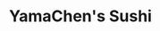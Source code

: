 ---
layout: place
title: "YamaChen's Sushi"
permalink: /virginia/virginia-beach/yamachen-s-sushi.html
stateAbbr: VA
stateName: Virginia
cityName: Virginia Beach
seo:
  name: "YamaChen's Sushi"
  type: Restaurant
  links: http://www.yamachen.com/onlineorder.html
description: "Looking for sushi in Virginia Beach, Virginia? Check out YamaChen's Sushi for a delightful Japanese dining experience. Enjoy a variety of sushi and other dis..."
place_id: ChIJdfB_4f-UuokRJVDBmPlPKC8
photos:
  - name: >-
      places/ChIJdfB_4f-UuokRJVDBmPlPKC8/photos/AeeoHcKrGzarjF27jOXvjmj4mcUZzOQ9-9ndFKWci1EV6Fsks2_QL0MvYP3inL8e2DgtB3j-jh7cVtc6EJWtMCF6d3t6h2lXRTlBSlF-aGg3Wc072vRB0AuFq_ygza8Do3OerxHL6oQcElA8S3dO5Q7wfBk7mThCOx-ND_JYEkJ6URc_be15A-sKKXzLBMvzILQWR6WRnrRp-aVqldT3jM5kAyMJGUmJ4EqKN2igBOvyKDGV81b6hPPxRUXiENgNjlpO7g_3jnSCFWanXo5QH2Ie3tZTndiQjaA_fU1YwUzrS1M1LQ
    widthPx: 3264
    heightPx: 2106
    authorAttributions:
      - displayName: YamaChen's Sushi
        uri: https://maps.google.com/maps/contrib/109676068338984056846
        photoUri: >-
          https://lh3.googleusercontent.com/a-/ALV-UjW0Gi2XUgmbVjF6LpJzXaWhgGl8OmogsSasfo4OE9mDw_5Sj0Y=s100-p-k-no-mo
    flagContentUri: >-
      https://www.google.com/local/imagery/report/?cb_client=maps_api_places.places_api&image_key=!1e10!2sAF1QipPzZ1ZqhMlvGSER644XLTmLWowNfkmUV1SLUYju&hl=en-US
    googleMapsUri: >-
      https://www.google.com/maps/place//data=!3m4!1e2!3m2!1sAF1QipPzZ1ZqhMlvGSER644XLTmLWowNfkmUV1SLUYju!2e10!4m2!3m1!1s0x89ba94ffe17ff075:0x2f284ff998c15025
  - name: >-
      places/ChIJdfB_4f-UuokRJVDBmPlPKC8/photos/AeeoHcJq_UA6mtXCMkXUYIJGGQQey7YV0itTdk3Ndz1taJhuanVUcosY0hXudpzGy8QCqofBzzZqj3JKGzmkqfVi0sBBHfwa4EnE3wV6nSkIVVmmJF5LSS35nuC0y0amQbPrWp9SYkgu7fjUpLU8cvYrrQkfKP1eQU07x1XNrRMEFpHgtDt2SJLR-SQGGPy-_pV1oA5kiqmrGx42-ueX9ucPRlCUfYNPsP-S4af39OElgngB6SBIIuuWJsZ2-Lx9OapRKWxtKkFzamaEpPlyzyrQ-h6jWKdg_qS03_AWZkvoGcaVPg
    widthPx: 3024
    heightPx: 4032
    authorAttributions:
      - displayName: YamaChen's Sushi
        uri: https://maps.google.com/maps/contrib/109676068338984056846
        photoUri: >-
          https://lh3.googleusercontent.com/a-/ALV-UjW0Gi2XUgmbVjF6LpJzXaWhgGl8OmogsSasfo4OE9mDw_5Sj0Y=s100-p-k-no-mo
    flagContentUri: >-
      https://www.google.com/local/imagery/report/?cb_client=maps_api_places.places_api&image_key=!1e10!2sAF1QipMMrWGS9NvzKGO0r1wPowROD1Lwi0kuLgQhHpgP&hl=en-US
    googleMapsUri: >-
      https://www.google.com/maps/place//data=!3m4!1e2!3m2!1sAF1QipMMrWGS9NvzKGO0r1wPowROD1Lwi0kuLgQhHpgP!2e10!4m2!3m1!1s0x89ba94ffe17ff075:0x2f284ff998c15025
  - name: >-
      places/ChIJdfB_4f-UuokRJVDBmPlPKC8/photos/AeeoHcKTUEGZeRjGYuVX7nAizUu2SFBmCcuYybXF51ZirIiFQcXMazSrJeCljZ8EYnWHuCpFkpQ3Pwm1GgKJio2SdBpPx13W2hUBW1G6aGZwLx8NJbr1x0kwHE5UXjdDvvZ3NDoF7xWAjZWvVFeqfaBBbutXBbL7tl7TkGFKs8hdJFQXHiBgQ_R8OU_MYPnXYlW5B9ykp57RNn_ZGe4SsI-jD37jPFD9vDsUioDOKanAZjdw6O8J_WLozdERnVPWLoDitxhnLNNaaIvdkQSc0HWDP87pwVX0tjGrN4rneor01mQQMNrz06RwDKGAe2cWNO7FkXyAYzVIhDq7QTLnj1e-xwhHmCddLJauZYJnd6HBJ7VruRJat95ww-1DEZw-HWtxrXY_lwKwAgdyvsnC5q1wQ8TQ-Q2F7859pcculo_NyMn18XvnXZi5vLQ3uead7YP7
    widthPx: 4000
    heightPx: 3000
    authorAttributions:
      - displayName: Jason Kail
        uri: https://maps.google.com/maps/contrib/107362338988901483273
        photoUri: >-
          https://lh3.googleusercontent.com/a-/ALV-UjW11ci2N8qsJAi5Nl4qJ5iVorNVz5iKziMKdebZJmD-XLRlJ93D=s100-p-k-no-mo
    flagContentUri: >-
      https://www.google.com/local/imagery/report/?cb_client=maps_api_places.places_api&image_key=!1e10!2sCIABIhADyc5U9gBx02fa_vcAAElY&hl=en-US
    googleMapsUri: >-
      https://www.google.com/maps/place//data=!3m4!1e2!3m2!1sCIABIhADyc5U9gBx02fa_vcAAElY!2e10!4m2!3m1!1s0x89ba94ffe17ff075:0x2f284ff998c15025
  - name: >-
      places/ChIJdfB_4f-UuokRJVDBmPlPKC8/photos/AeeoHcJTwHIPVag3MpqPsN_0QsCFLMQ7mlqloc9qBrnPgB3gp04kXeBx1gdoNenGyvA5vWlQXMSmyrL-aGrwC6M9J7XXp63T8DNvhW1-5T1RY0vbdBrfFVqAA3IkAW2V43x-wBU79NfXZ4zfOS-8GcYMPsNT7QLdFt4fYGH-Ox6cwDSoAnL9sfQZvw_7JHq3Dj6aom_HpZNX_1U3lyDX24xoG7hIQilnuAQFInXF5xebrmdDW2QwrNe2u_B-qBsBQZFniypBz41cTbrAE8MVcROJNk0Sd-Yc70pYeCcFXodYZlkglg
    widthPx: 2048
    heightPx: 1365
    authorAttributions:
      - displayName: YamaChen's Sushi
        uri: https://maps.google.com/maps/contrib/109676068338984056846
        photoUri: >-
          https://lh3.googleusercontent.com/a-/ALV-UjW0Gi2XUgmbVjF6LpJzXaWhgGl8OmogsSasfo4OE9mDw_5Sj0Y=s100-p-k-no-mo
    flagContentUri: >-
      https://www.google.com/local/imagery/report/?cb_client=maps_api_places.places_api&image_key=!1e10!2sAF1QipMdlj-6vVwxqMLUP0bTnYd-cwqZPZDIHztNWNTo&hl=en-US
    googleMapsUri: >-
      https://www.google.com/maps/place//data=!3m4!1e2!3m2!1sAF1QipMdlj-6vVwxqMLUP0bTnYd-cwqZPZDIHztNWNTo!2e10!4m2!3m1!1s0x89ba94ffe17ff075:0x2f284ff998c15025
  - name: >-
      places/ChIJdfB_4f-UuokRJVDBmPlPKC8/photos/AeeoHcLbmgu2vl8VbVLdjLLYGoW84p4jwY-OpE_DIAM0dvvFAwikmZCOUKjZDXs7Pvj22_ekVSVIoM5N7leXvli_5Iv7OpdtqTugmoNMqC4p7pVrplaBkZZnA1NJvaAqhrCFBuwsMTdrfBLQGd10qu29F7SpSZUXd9ome8djvb-kLeW0XtLF7JSbMmN_0KtIEVFwRgpDOp-102Iuqu6-txpO8X3HR5ih65gw4a71ZsVklU3x6Q84j0unGQcorPAvUbhpmIObyPETeTSB6SxRqXnZN88Njc9y6GWjns3oFh0QPtJA7GyBb7ZhXuf0ACgkMC0oFvj-F323ePD6Sm7IGTGHyBLrmw0OI6WytDb3okUFwEDA7nhlmxllpsvL1g2xm_kM2tgA8sII2cXMvCtb3chldu7v1gbF8pfG5pZNkNDdcm2ZpQ
    widthPx: 4032
    heightPx: 3024
    authorAttributions:
      - displayName: Kayla Culbertson
        uri: https://maps.google.com/maps/contrib/100303913046489935727
        photoUri: >-
          https://lh3.googleusercontent.com/a-/ALV-UjUaZKxIbGEg5sdU-fmCVaEby7S_HeQlF-bg1xao7ijbDaQir467-Q=s100-p-k-no-mo
    flagContentUri: >-
      https://www.google.com/local/imagery/report/?cb_client=maps_api_places.places_api&image_key=!1e10!2sCIHM0ogKEICAgIC86s-vfg&hl=en-US
    googleMapsUri: >-
      https://www.google.com/maps/place//data=!3m4!1e2!3m2!1sCIHM0ogKEICAgIC86s-vfg!2e10!4m2!3m1!1s0x89ba94ffe17ff075:0x2f284ff998c15025
  - name: >-
      places/ChIJdfB_4f-UuokRJVDBmPlPKC8/photos/AeeoHcJvaCB4q96LdO_xd5OAgyfZdDuDjP6qOVqZH4BGNA-vI7SBAk7md-xJ2BEFjMXQ18f4bx1q2GhqdospCZmC6-ZKVEOg9nhxnuTo6sz9HPxJ_0bvajK0C6ky6Nnoe3o6KFOCT4VStNcoALSICUquHYqCmPfEEZURcEjrFjvObvZ0WVvT4kuLYMMlB_oByei8FRwQly8J97F3WdzPUvWscfCFSFl7uaJ8YOYvPQwe7G0MmsY0zbeOZNpxEGsGy9YF4nSAv9zR9WQM4nGti6jfVOGrH0qagWq0pcm6bZzZ597KzG_bYG3KryLFLXNdg_uYGbTcvG6m45J_oE1_7IpZO8WyLkxUuBU7iWeRppFG-GX4y8Nd61p_rBxt8rmBAyqPRpAd2hqUpJJYQbT959IGNuwH65hDIvOKhnGLrafeBMtnKw
    widthPx: 4000
    heightPx: 2252
    authorAttributions:
      - displayName: Christopher Pine
        uri: https://maps.google.com/maps/contrib/101240942152878377723
        photoUri: >-
          https://lh3.googleusercontent.com/a-/ALV-UjXbcB4z1EsAmeDF5ErDBJvCl1DLSSPOUmWJNE16_u8whcLGq2DOgg=s100-p-k-no-mo
    flagContentUri: >-
      https://www.google.com/local/imagery/report/?cb_client=maps_api_places.places_api&image_key=!1e10!2sCIHM0ogKEICAgMCAxLmJZg&hl=en-US
    googleMapsUri: >-
      https://www.google.com/maps/place//data=!3m4!1e2!3m2!1sCIHM0ogKEICAgMCAxLmJZg!2e10!4m2!3m1!1s0x89ba94ffe17ff075:0x2f284ff998c15025
  - name: >-
      places/ChIJdfB_4f-UuokRJVDBmPlPKC8/photos/AeeoHcIerlGY-6YwiQpNvBOtfTJDo-huU1HXZVPeLM11mZ1rZhcY0dTsscM2LgoYfCNXqTsKvXtKecaNXLVqB59nhDM-ApHrHXV1w7cYj2PsFuxlXvBJ_q0y_7xix_2jval-tkFENtRjteN1rq_OeTUvdTkeo2cMZMKygX4nQ1KQ7Up-nxilA-GspwayUmlceJrHzMxOwT4rqc641W3D5PdZyKzsdRl-efSn7ooWRVKGd33eCrNfICXfzl7GgYmvg7bxe7sk-wlly4tp5srUFYB0xvVg2PUEZFJiPYYPPpAn-tYFiXq5smS6Az5AMz5Lb6ObFbQfaD4HPQB3-X29J9YYqsugNwtP_j7QEZQ1pBIvfw59i5NSEpjCrLjqyDjGuYyQ9wBsQAvXH6WFgXLB31cxpoFKW9K5IzRafIsoIf-RTtMPXe0Q
    widthPx: 4032
    heightPx: 3024
    authorAttributions:
      - displayName: Yeska Beastmode
        uri: https://maps.google.com/maps/contrib/105474338513674714243
        photoUri: >-
          https://lh3.googleusercontent.com/a-/ALV-UjXFokxEOevITdJa-OZFxOFUEChTOBYFgL6BxPjuD2DErdsqgGBP=s100-p-k-no-mo
    flagContentUri: >-
      https://www.google.com/local/imagery/report/?cb_client=maps_api_places.places_api&image_key=!1e10!2sCIHM0ogKEICAgICevcXbvQE&hl=en-US
    googleMapsUri: >-
      https://www.google.com/maps/place//data=!3m4!1e2!3m2!1sCIHM0ogKEICAgICevcXbvQE!2e10!4m2!3m1!1s0x89ba94ffe17ff075:0x2f284ff998c15025
  - name: >-
      places/ChIJdfB_4f-UuokRJVDBmPlPKC8/photos/AeeoHcKUaxMhGg-Jt1sYv7aV6umzP1R3yKPxh6g-qDMxYCm-lEowyoIuS9G2quOybyrcjKdTvtzw-JTqmXuhKzHmwQWlf0W6PAD-P3Cu3FbtzleMDO4toF2JnBXcEUyMn99-bMRSRolpkffcMCmh2r6Quf-qKmxjBufHB-I7xKRLT5RI5IpuaW8Fequr1OIGl2BNf1oii7-ps3wA559Saw_WWgo_iwS8KjXLUlHrt0eB5vYVYCO0OMaU1IvVZ3gzEB1BtzjbJqny8lxnsNdpzaIWIkDM_h8YEj5Cpb9Z0BFp0zs7fhwhSQzzUN_TTOCEtsH0Zf2z3VOXERo8wSOZIQVOs1pfLhn1IBfK4jzFh7cMgAzjJrlNEF3BWCl8tACRI32F2BTU5lWIzcHsg2AFlegemU95gWFahyl2Uk_sWZV50SIX-_xF
    widthPx: 4000
    heightPx: 2252
    authorAttributions:
      - displayName: Christopher Pine
        uri: https://maps.google.com/maps/contrib/101240942152878377723
        photoUri: >-
          https://lh3.googleusercontent.com/a-/ALV-UjXbcB4z1EsAmeDF5ErDBJvCl1DLSSPOUmWJNE16_u8whcLGq2DOgg=s100-p-k-no-mo
    flagContentUri: >-
      https://www.google.com/local/imagery/report/?cb_client=maps_api_places.places_api&image_key=!1e10!2sCIHM0ogKEICAgMCAxMXcvwE&hl=en-US
    googleMapsUri: >-
      https://www.google.com/maps/place//data=!3m4!1e2!3m2!1sCIHM0ogKEICAgMCAxMXcvwE!2e10!4m2!3m1!1s0x89ba94ffe17ff075:0x2f284ff998c15025
  - name: >-
      places/ChIJdfB_4f-UuokRJVDBmPlPKC8/photos/AeeoHcJdYBjKmF4BZl8ANYgsn-6lI4XCu18g9Awt4wJx_8m9ZbawDxfQK06KAfOUoIrVxY7T4n4ekVWGkMdl9zR5GDiKtiwbIL39HOINdkbPzeN95eUXbRlqVGztRQT-fNXDLoEPxs54vEKuBnwRpA4lDGRF4lO4Exoe8MS2ibazDkz3N6fw68ry4UYR_EOL-MoKQqw1C5yFZrhzvJkeOzbMZjx0CYaTsSIDjpwNIWnEWVKNqfmIR0M_TtPvQE2Y2znuXBX0y0TrveqH2gBF-mS6mwuhpTHCb7m83rhVDnopZH-nb4Xymx1zW73fvf7cAXngY2wXDqZ6jWUdGC6GxxfkdP7Cm6w9kZRDNgitgPZRs1MbvVRSVioD28nWrDcq4NSqbwLwGBzXLHj5wgxXfBwG_t4s7X8Lo2eDPY10yoi15Vq-lA
    widthPx: 4032
    heightPx: 3024
    authorAttributions:
      - displayName: Preston Burns
        uri: https://maps.google.com/maps/contrib/114358433003938713433
        photoUri: >-
          https://lh3.googleusercontent.com/a/ACg8ocKwj_ilxmaSKnxN731iwZflg66rUnV7VyWPaZINTbWGyBIYejs=s100-p-k-no-mo
    flagContentUri: >-
      https://www.google.com/local/imagery/report/?cb_client=maps_api_places.places_api&image_key=!1e10!2sCIHM0ogKEICAgICb8KKHVA&hl=en-US
    googleMapsUri: >-
      https://www.google.com/maps/place//data=!3m4!1e2!3m2!1sCIHM0ogKEICAgICb8KKHVA!2e10!4m2!3m1!1s0x89ba94ffe17ff075:0x2f284ff998c15025
  - name: >-
      places/ChIJdfB_4f-UuokRJVDBmPlPKC8/photos/AeeoHcIltdDKn2-Avb2FNAD184B2zd0TY9ycR6QDZWK0DNzOyeEegW5U9pzHW4vixgJ5WhK5fl_khMpsecOEa5JRgJuD8L8yAdznTO2f21ZxrQrrGscZS7S47yrC8kE9UApVI2qHpee_D2pjxnGicrjori_kSh9rry77aICXTw2NnY1gqeFQyUrlsafhl21o0RZfZmsb291xtxkkJYxM7t-YP7rrUgUUFO1DNVZ2a70Vnd-GHgf8AYLagCcTHVQKzKqcLOS8peexzfv1ewRupcZR6cAQIzCH4Voj6qs8SDE7ns8yOpFWrPwWGAZHni7easLIDZSseuLtrGhO29vjbYDdZQNRGx41xHIMXetuouSCtEZErL9WalvODFCe3CD8ttd0uiAb8EgvUqN5o7nq6vSUTjcmOx2YSS8qnyZQCyOkkNZDMn75
    widthPx: 3600
    heightPx: 4800
    authorAttributions:
      - displayName: Marie K
        uri: https://maps.google.com/maps/contrib/105782337190790543877
        photoUri: >-
          https://lh3.googleusercontent.com/a/ACg8ocK4Oyew-8nzKHuYQeKz2-ZxkLaLRA5Puj-hSOz1rCGJj4I0vQ=s100-p-k-no-mo
    flagContentUri: >-
      https://www.google.com/local/imagery/report/?cb_client=maps_api_places.places_api&image_key=!1e10!2sCIHM0ogKEICAgIDXp4fYnwE&hl=en-US
    googleMapsUri: >-
      https://www.google.com/maps/place//data=!3m4!1e2!3m2!1sCIHM0ogKEICAgIDXp4fYnwE!2e10!4m2!3m1!1s0x89ba94ffe17ff075:0x2f284ff998c15025
address: '750 Independence Blvd #4564, Virginia Beach, VA 23455, USA'
street: '750 Independence Blvd #4564'
city: Virginia Beach
state: VA
zip: '23455'
country: USA
neighborhood: Northwest
latitude: '36.864261'
longitude: '-76.130986'
accessibility_options:
  wheelchairAccessibleParking: true
  wheelchairAccessibleEntrance: true
  wheelchairAccessibleRestroom: true
  wheelchairAccessibleSeating: true
business_status: OPERATIONAL
name: YamaChen's Sushi
google_maps_links:
  directionsUri: >-
    https://www.google.com/maps/dir//''/data=!4m7!4m6!1m1!4e2!1m2!1m1!1s0x89ba94ffe17ff075:0x2f284ff998c15025!3e0
  placeUri: https://maps.google.com/?cid=3398053852279296037
  writeAReviewUri: >-
    https://www.google.com/maps/place//data=!4m3!3m2!1s0x89ba94ffe17ff075:0x2f284ff998c15025!12e1
  reviewsUri: >-
    https://www.google.com/maps/place//data=!4m4!3m3!1s0x89ba94ffe17ff075:0x2f284ff998c15025!9m1!1b1
  photosUri: >-
    https://www.google.com/maps/place//data=!4m3!3m2!1s0x89ba94ffe17ff075:0x2f284ff998c15025!10e5
primary_type: Japanese Restaurant
opening_hours:
  regular: null
  current: null
secondary_opening_hours:
  regular:
    weekdayDescriptions: null
    type: null
  current:
    weekdayDescriptions: null
    type: null
phone: (757) 963-2888
price_level: PRICE_LEVEL_MODERATE
price_range: $10 &ndash; $20
rating: '4.6'
rating_count: 399
website: http://www.yamachen.com/onlineorder.html
reviews:
  - name: >-
      places/ChIJdfB_4f-UuokRJVDBmPlPKC8/reviews/ChdDSUhNMG9nS0VJQ0FnSURYcF91Mm9BRRAB
    relativePublishTimeDescription: 5 months ago
    rating: 5
    text:
      text: >-
        In town and wanted to fulfill my sudden crave for sushi. Location has
        plenty of parking and service was spectacular. Received some
        complimentary items, and quite grateful! Ordered the tempura shrimp and
        spicy tuna roll. Shrimp excellent and tuna was delicious. Also have done
        carry out which was quick, accurate, and yummy. Glad there is a
        convenient place to satisfy the Japanese cuisine craving! Thank you!
      languageCode: en
    originalText:
      text: >-
        In town and wanted to fulfill my sudden crave for sushi. Location has
        plenty of parking and service was spectacular. Received some
        complimentary items, and quite grateful! Ordered the tempura shrimp and
        spicy tuna roll. Shrimp excellent and tuna was delicious. Also have done
        carry out which was quick, accurate, and yummy. Glad there is a
        convenient place to satisfy the Japanese cuisine craving! Thank you!
      languageCode: en
    authorAttribution:
      displayName: Marie K
      uri: https://www.google.com/maps/contrib/105782337190790543877/reviews
      photoUri: >-
        https://lh3.googleusercontent.com/a/ACg8ocK4Oyew-8nzKHuYQeKz2-ZxkLaLRA5Puj-hSOz1rCGJj4I0vQ=s128-c0x00000000-cc-rp-mo-ba4
    publishTime: '2024-10-31T18:04:35.374812Z'
    flagContentUri: >-
      https://www.google.com/local/review/rap/report?postId=ChdDSUhNMG9nS0VJQ0FnSURYcF91Mm9BRRAB&d=17924085&t=1
    googleMapsUri: >-
      https://www.google.com/maps/reviews/data=!4m6!14m5!1m4!2m3!1sChdDSUhNMG9nS0VJQ0FnSURYcF91Mm9BRRAB!2m1!1s0x89ba94ffe17ff075:0x2f284ff998c15025
  - name: >-
      places/ChIJdfB_4f-UuokRJVDBmPlPKC8/reviews/ChdDSUhNMG9nS0VJQ0FnSURfcDlMZXNBRRAB
    relativePublishTimeDescription: 2 months ago
    rating: 5
    text:
      text: >-
        This is a gem.  Everything here was wonderful.  First off, it's
        wonderfully decorated, very fun and immaculately clean.  The food is
        delicious and it came out so quickly.  With my meal, I received three
        amuse bouches.  Edamame, a slightly sweet and savory cocktail room and a
        decadent chocolate cheesecake bite.  It was all so good.  The serving
        sizes were very good and the prices extremely reasonable.  Just a great
        place with great food, ambiance and value.
      languageCode: en
    originalText:
      text: >-
        This is a gem.  Everything here was wonderful.  First off, it's
        wonderfully decorated, very fun and immaculately clean.  The food is
        delicious and it came out so quickly.  With my meal, I received three
        amuse bouches.  Edamame, a slightly sweet and savory cocktail room and a
        decadent chocolate cheesecake bite.  It was all so good.  The serving
        sizes were very good and the prices extremely reasonable.  Just a great
        place with great food, ambiance and value.
      languageCode: en
    authorAttribution:
      displayName: Christopher Pine
      uri: https://www.google.com/maps/contrib/101240942152878377723/reviews
      photoUri: >-
        https://lh3.googleusercontent.com/a-/ALV-UjXbcB4z1EsAmeDF5ErDBJvCl1DLSSPOUmWJNE16_u8whcLGq2DOgg=s128-c0x00000000-cc-rp-mo-ba5
    publishTime: '2025-01-27T19:10:17.132131Z'
    flagContentUri: >-
      https://www.google.com/local/review/rap/report?postId=ChdDSUhNMG9nS0VJQ0FnSURfcDlMZXNBRRAB&d=17924085&t=1
    googleMapsUri: >-
      https://www.google.com/maps/reviews/data=!4m6!14m5!1m4!2m3!1sChdDSUhNMG9nS0VJQ0FnSURfcDlMZXNBRRAB!2m1!1s0x89ba94ffe17ff075:0x2f284ff998c15025
  - name: >-
      places/ChIJdfB_4f-UuokRJVDBmPlPKC8/reviews/ChdDSUhNMG9nS0VJQ0FnSUNiOEtLSDVBRRAB
    relativePublishTimeDescription: 8 months ago
    rating: 5
    text:
      text: >-
        We thoroughly enjoyed our meals here! The sushi was terrific and the
        presentation and service were top notch. I had the Yama roll that has
        real crab meat and it was delicious. We tried several different
        specialty rolls and they were all fabulous. The decor is nicely done and
        clean. Our waitress brought us a slice of cheesecake on the house after
        our meal. It was my daughter’s birthday, but we hadn’t said anything,
        and she loved the extra treat! I would love to come back for more!
      languageCode: en
    originalText:
      text: >-
        We thoroughly enjoyed our meals here! The sushi was terrific and the
        presentation and service were top notch. I had the Yama roll that has
        real crab meat and it was delicious. We tried several different
        specialty rolls and they were all fabulous. The decor is nicely done and
        clean. Our waitress brought us a slice of cheesecake on the house after
        our meal. It was my daughter’s birthday, but we hadn’t said anything,
        and she loved the extra treat! I would love to come back for more!
      languageCode: en
    authorAttribution:
      displayName: Preston Burns
      uri: https://www.google.com/maps/contrib/114358433003938713433/reviews
      photoUri: >-
        https://lh3.googleusercontent.com/a/ACg8ocKwj_ilxmaSKnxN731iwZflg66rUnV7VyWPaZINTbWGyBIYejs=s128-c0x00000000-cc-rp-mo-ba6
    publishTime: '2024-07-22T14:42:21.703006Z'
    flagContentUri: >-
      https://www.google.com/local/review/rap/report?postId=ChdDSUhNMG9nS0VJQ0FnSUNiOEtLSDVBRRAB&d=17924085&t=1
    googleMapsUri: >-
      https://www.google.com/maps/reviews/data=!4m6!14m5!1m4!2m3!1sChdDSUhNMG9nS0VJQ0FnSUNiOEtLSDVBRRAB!2m1!1s0x89ba94ffe17ff075:0x2f284ff998c15025
  - name: >-
      places/ChIJdfB_4f-UuokRJVDBmPlPKC8/reviews/ChZDSUhNMG9nS0VJQ0FnTURBeTlfblVnEAE
    relativePublishTimeDescription: 2 months ago
    rating: 5
    text:
      text: >-
        A wonderful place to eat at. Service is polite, food is delicious, and
        the atmosphere is tranquil. I'm definitely coming back when I am in the
        area.
      languageCode: en
    originalText:
      text: >-
        A wonderful place to eat at. Service is polite, food is delicious, and
        the atmosphere is tranquil. I'm definitely coming back when I am in the
        area.
      languageCode: en
    authorAttribution:
      displayName: john angotti
      uri: https://www.google.com/maps/contrib/100861684979471849196/reviews
      photoUri: >-
        https://lh3.googleusercontent.com/a/ACg8ocLL468S2dql-zkff96HaADUc2pose36C3cxUa3LZxJgETaxuQ=s128-c0x00000000-cc-rp-mo
    publishTime: '2025-02-11T22:16:43.739368Z'
    flagContentUri: >-
      https://www.google.com/local/review/rap/report?postId=ChZDSUhNMG9nS0VJQ0FnTURBeTlfblVnEAE&d=17924085&t=1
    googleMapsUri: >-
      https://www.google.com/maps/reviews/data=!4m6!14m5!1m4!2m3!1sChZDSUhNMG9nS0VJQ0FnTURBeTlfblVnEAE!2m1!1s0x89ba94ffe17ff075:0x2f284ff998c15025
  - name: >-
      places/ChIJdfB_4f-UuokRJVDBmPlPKC8/reviews/ChdDSUhNMG9nS0VJQ0FnTUNRbzlfOW53RRAB
    relativePublishTimeDescription: a month ago
    rating: 5
    text:
      text: >-
        I joined a coworker at YamaChen's for a lunch meal and was quite pleased
        with the outcome. We found the location to be uniquely decorated with a
        cozy and upbeat vibe. The menu had ample choices and we finally settled
        on a sushi boat, a specialty roll, some miso, and sampled other items.
        Everything was fresh and quite delicious. I was impressed with the
        quantity and the presentation of the dishes. I also must applaud the
        staff on the super friendly and prompt service. It made me feel so
        warmly welcomed, which is rare and appreciated. I would recommend this
        location to anyone looking for good value, great service, and yummy
        eats. I will certainly return to explore more on their menu.
      languageCode: en
    originalText:
      text: >-
        I joined a coworker at YamaChen's for a lunch meal and was quite pleased
        with the outcome. We found the location to be uniquely decorated with a
        cozy and upbeat vibe. The menu had ample choices and we finally settled
        on a sushi boat, a specialty roll, some miso, and sampled other items.
        Everything was fresh and quite delicious. I was impressed with the
        quantity and the presentation of the dishes. I also must applaud the
        staff on the super friendly and prompt service. It made me feel so
        warmly welcomed, which is rare and appreciated. I would recommend this
        location to anyone looking for good value, great service, and yummy
        eats. I will certainly return to explore more on their menu.
      languageCode: en
    authorAttribution:
      displayName: Courtney Mitchell
      uri: https://www.google.com/maps/contrib/100555414251248105018/reviews
      photoUri: >-
        https://lh3.googleusercontent.com/a-/ALV-UjVn6zhbL9vYKnabNkIN_mJDAGTuVyfy-RWEGfjhqNobCcVPRZbL=s128-c0x00000000-cc-rp-mo-ba3
    publishTime: '2025-03-06T21:17:38.164352Z'
    flagContentUri: >-
      https://www.google.com/local/review/rap/report?postId=ChdDSUhNMG9nS0VJQ0FnTUNRbzlfOW53RRAB&d=17924085&t=1
    googleMapsUri: >-
      https://www.google.com/maps/reviews/data=!4m6!14m5!1m4!2m3!1sChdDSUhNMG9nS0VJQ0FnTUNRbzlfOW53RRAB!2m1!1s0x89ba94ffe17ff075:0x2f284ff998c15025
parking_options:
  freeParkingLot: true
  freeStreetParking: true
  valetParking: false
payment_options:
  acceptsCreditCards: true
  acceptsDebitCards: true
  acceptsCashOnly: false
  acceptsNfc: true
allow_dogs: null
curbside_pickup: null
delivery: true
dine_in: true
good_for_children: null
good_for_groups: true
good_for_sports: false
live_music: false
menu_for_children: null
outdoor_seating: false
reservable: true
restroom: true
serves_beer: true
serves_breakfast: false
serves_brunch: null
serves_cocktails: true
serves_coffee: null
serves_dinner: true
serves_dessert: true
serves_lunch: true
serves_vegetarian_food: null
serves_wine: true
takeout: true
summary: null

---